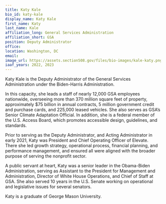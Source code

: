 ```yaml
---
title: Katy Kale
bio_id: katy-kale
display_name: Katy Kale
first_name: Katy
last_name: Kale
affiliation_long: General Services Administration
affiliation_short: GSA
position: Deputy Administrator
office: 
location: Washington, DC
email: 
image_url: https://assets.section508.gov/files/bio-images/kale-katy.png
iaaf_years: 2022, 2023
---
```

Katy Kale is the Deputy Administrator of the General Services Administration under the Biden-Harris Administration.

In this capacity, she leads a staff of nearly 12,000 GSA employees nationwide, overseeing more than 370 million square feet of property, approximately $75 billion in annual contracts, 5 million government credit and purchase cards, and 225,000 leased vehicles. She also serves as GSA’s Senior Climate Adaptation Official. In addition, she is a federal member of the U.S. Access Board, which promotes accessible design, guidelines, and standards.

Prior to serving as the Deputy Administrator, and Acting Administrator in early 2021, Katy was President and Chief Operating Officer of Elevate. There she led growth strategy, operational process, financial planning, and performance management, and ensured all were aligned with the broader purpose of serving the nonprofit sector.

A public servant at heart, Katy was a senior leader in the Obama-Biden Administration, serving as Assistant to the President for Management and Administration, Director of White House Operations, and Chief of Staff at GSA. She also served 10 years in the U.S. Senate working on operational and legislative issues for several senators.

Katy is a graduate of George Mason University.